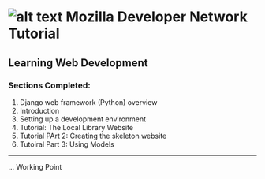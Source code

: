 ![alt text](https://yt3.ggpht.com/a-/AAuE7mAQox-RNLVUSg2hWFhsB5E8oWOtHprcJI08zA=s288-mo-c-c0xffffffff-rj-k-no)
Mozilla Developer Network Tutorial
======
## Learning Web Development

### Sections Completed:
1. Django web framework (Python) overview
2. Introduction
3. Setting up a development environment
4. Tutorial: The Local Library Website
5. Tutorial PArt 2: Creating the skeleton website
6. Tutoiral Part 3: Using Models
---
... Working Point